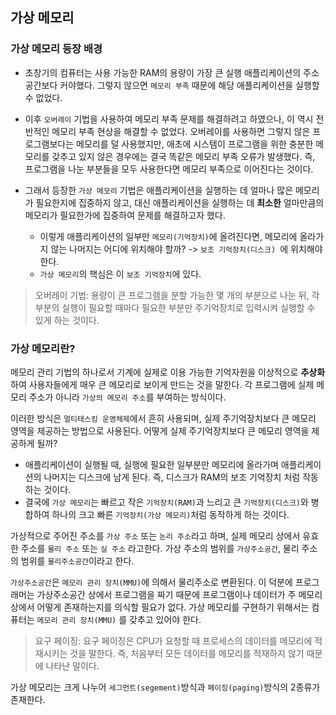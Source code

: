 ## 가상 메모리

### 가상 메모리 등장 배경

- 초창기의 컴퓨터는 사용 가능한 RAM의 용량이 가장 큰 실행 애플리케이션의 주소 공간보다 커야했다. 그렇지 않으면 `메모리 부족` 때문에 해당 애플리케이션을 실행할 수 없었다.
- 이후 `오버레이` 기법을 사용하여 메모리 부족 문제를 해결하려고 하였으나, 이 역시 전반적인 메모리 부족 현상을 해결할 수 없었다. 오버레이를 사용하면 그렇지 않은 프로그램보다는 메모리를 덜 사용했지만, 애초에 시스템이 프로그램을 위한 충분한 메모리를 갖추고 있지 않은 경우에는 결국 똑같은 메모리 부족 오류가 발생했다. 즉, 프로그램을 나눈 부분들을 모두 사용한다면 메모리 부족으로 이어진다는 것이다.
- 그래서 등장한 `가상 메모리` 기법은 애플리케이션을 실행하는 데 얼마나 많은 메모리가 필요한지에 집중하지 않고, 대신 애플리케이션을 실행하는 데 **최소한** 얼마만큼의 메모리가 필요한가에 집중하여 문제를 해결하고자 했다.

	- 이렇게 애플리케이션의 일부만 `메모리(기억장치)`에 올려진다면, 메모리에 올라가지 않는 나머지는 어디에 위치해야 할까? -> `보조 기억장치(디스크) `에 위치해야한다.
	- `가상 메모리`의 핵심은 이 `보조 기억장치`에 있다.

> 오버레이 기법: 용량이 큰 프로그램을 분할 가능한 몇 개의 부분으로 나눈 뒤, 각 부분의 실행이 필요할 때마다 필요한 부분만 주기억장치로 입력시켜 실행할 수 있게 하는 것이다.

### 가상 메모리란?

메모리 관리 기법의 하나로서 기계에 실제로 이용 가능한 기억자원을 이상적으로 **추상화**하여 사용자들에게 매우 큰 메모리로 보이게 만드는 것을 말한다. 각 프로그램에 실제 메모리 주소가 아니라 `가상의 메모리 주소`를 부여하는 방식이다.

이러한 방식은 `멀티태스킹 운영체제`에서 흔히 사용되며, 실제 주기억장치보다 큰 메모리 영역을 제공하는 방법으로 사용된다. 어떻게 실제 주기억장치보다 큰 메모리 영역을 제공하게 될까?

- 애플리케이션이 실행될 때, 실행에 필요한 일부분만 메모리에 올라가며 애플리케이션의 나머지는 디스크에 남게 된다. 즉, 디스크가 RAM의 보조 기억장치 처럼 작동하는 것이다.
- 결국에 `가상 메모리`는 빠르고 작은 `기억장치(RAM)`과 느리고 큰 `기억장치(디스크)`와 병합하여 하나의 크고 빠른 `기억장치(가상 메모리)`처럼 동작하게 하는 것이다.

가상적으로 주어진 주소를 `가상 주소` 또는 `논리 주소`라고 하며, 실제 메모리 상에서 유효한 주소를 `물리 주소` 또는 `실 주소` 라고한다. 가상 주소의 범위를 `가상주소공간`, 물리 주소의 범위를 `물리주소공간`이라고 한다.

`가상주소공간`은 `메모리 관리 장치(MMU)`에 의해서 물리주소로 변환된다. 이 덕분에 프로그래머는 가상주소공간 상에서 프로그램을 짜기 때문에 프로그램이나 데이터가 주 메모리 상에서 어떻게 존재하는지를 의식할 필요가 없다. 가상 메모리를 구현하기 위해서는 컴퓨터는 `메모리 관리 장치(MMU)` 를 갖추고 있어야 한다. 

> 요구 페이징: 요구 페이징은 CPU가 요청할 때 프로세스의 데이터를 메모리에 적재시키는 것을 말한다. 즉, 처음부터 모든 데이터를 메모리를 적재하지 않기 때문에 나타난 말이다.

가상 메모리는 크게 나누어 `세그먼트(segement)`방식과 `페이징(paging)`방식의 2종류가 존재한다.
